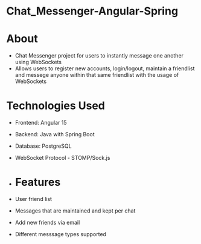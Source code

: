 # Chat_Messenger-Angular-Spring

# About
- Chat Messenger project for users to instantly message one another using WebSockets
- Allows users to register new accounts, login/logout, maintain a friendlist and messege anyone within that same friendlist with the usage of WebSockets

# Technologies Used
- Frontend: Angular 15
- Backend: Java with Spring Boot
- Database: PostgreSQL
- WebSocket Protocol - STOMP/Sock.js

- # Features
- User friend list
- Messages that are maintained and kept per chat
- Add new friends via email
- Different messsage types supported
